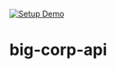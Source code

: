 [![Setup Demo](https://i.imgur.com/tYss3cD.png[/img)](https://youtu.be/HMGpBGmmYA8)

# big-corp-api

